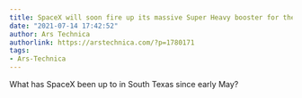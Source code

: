 ```yaml
---
title: SpaceX will soon fire up its massive Super Heavy booster for the first time
date: "2021-07-14 17:42:52"
author: Ars Technica
authorlink: https://arstechnica.com/?p=1780171
tags:
- Ars-Technica
---
```

What has SpaceX been up to in South Texas since early May?
